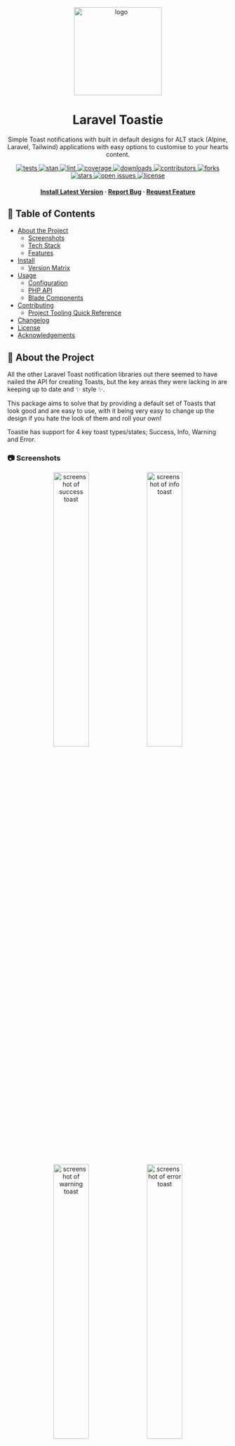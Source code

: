 <div align="center">
    <img src="art/logo.svg" alt="logo" width="200" height="auto" />
    <h1>Laravel Toastie</h1>
    <p>Simple Toast notifications with built in default designs for ALT stack (Alpine, Laravel, Tailwind) applications with easy options to customise to your hearts content.</p>
</div>

<div align="center">
    <p>
        <a href="https://github.com/othyn/laravel-toastie/actions/workflows/tests.yml">
            <img src="https://github.com/othyn/laravel-toastie/actions/workflows/tests.yml/badge.svg" alt="tests" />
        </a>
        <a href="https://github.com/othyn/laravel-toastie/actions/workflows/stan.yml">
            <img src="https://github.com/othyn/laravel-toastie/actions/workflows/stan.yml/badge.svg" alt="stan" />
        </a>
        <a href="https://github.com/othyn/laravel-toastie/actions/workflows/lint.yml">
            <img src="https://github.com/othyn/laravel-toastie/actions/workflows/lint.yml/badge.svg" alt="lint" />
        </a>
        <a href="https://github.com/othyn/laravel-toastie/actions/workflows/tests.yml">
            <img src="https://img.shields.io/badge/Test Coverage-100%25-green" alt="coverage" />
        </a>
        <a href="#floppy_disk-install">
            <img src="https://img.shields.io/packagist/dt/othyn/laravel-toastie?color=green" alt="downloads" />
        </a>
        <a href="https://github.com/othyn/laravel-toastie/graphs/contributors">
            <img src="https://img.shields.io/github/contributors/othyn/laravel-toastie" alt="contributors" />
        </a>
        <a href="https://github.com/othyn/laravel-toastie/network/members">
            <img src="https://img.shields.io/github/forks/othyn/laravel-toastie" alt="forks" />
        </a>
        <a href="https://github.com/othyn/laravel-toastie/stargazers">
            <img src="https://img.shields.io/github/stars/othyn/laravel-toastie" alt="stars" />
        </a>
        <a href="https://github.com/othyn/laravel-toastie/issues/">
            <img src="https://img.shields.io/github/issues/othyn/laravel-toastie" alt="open issues" />
        </a>
        <a href="https://github.com/othyn/laravel-toastie/blob/master/LICENSE">
            <img src="https://img.shields.io/github/license/othyn/laravel-toastie" alt="license" />
        </a>
    </p>
</div>

<div align="center">
    <h4>
        <a href="#floppy_disk-install">Install Latest Version</a>
        <span> · </span>
        <a href="https://github.com/othyn/laravel-toastie/issues">Report Bug</a>
        <span> · </span>
        <a href="https://github.com/othyn/laravel-toastie/issues">Request Feature</a>
    </h4>
</div>

<!-- Table of Contents -->

## :notebook_with_decorative_cover: Table of Contents

- [About the Project](#star2-about-the-project)
  - [Screenshots](#camera-screenshots)
  - [Tech Stack](#space_invader-tech-stack)
  - [Features](#dart-features)
- [Install](#floppy_disk-install)
  - [Version Matrix](#version-matrix)
- [Usage](#hammer_and_wrench-usage)
  - [Configuration](#wrench-configuration)
  - [PHP API](#elephant-php-api)
  - [Blade Components](#page_facing_up-blade-components)
- [Contributing](#bread-contributing)
  - [Project Tooling Quick Reference](#toolbox-project-tooling-quick-reference)
- [Changelog](https://github.com/othyn/laravel-toastie/releases)
- [License](#warning-license)
- [Acknowledgements](#gem-acknowledgements)

<!-- About the Project -->

## :star2: About the Project

All the other Laravel Toast notification libraries out there seemed to have nailed the API for creating Toasts, but the key areas they were lacking in are keeping up to date and :sparkles: style :sparkles:.

This package aims to solve that by providing a default set of Toasts that look good and are easy to use, with it being very easy to change up the design if you hate the look of them and roll your own!

Toastie has support for 4 key toast types/states; Success, Info, Warning and Error.

<!-- Screenshots -->

### :camera: Screenshots

<p align="middle">
  <img src="art/screenshot_success.png" width="40%" alt="screenshot of success toast" />
  &nbsp;
  <img src="art/screenshot_info.png" width="40%" alt="screenshot of info toast" />
</p>

<p align="middle">
  <img src="art/screenshot_warning.png" width="40%" alt="screenshot of warning toast" />
  &nbsp;
  <img src="art/screenshot_error.png" width="40%" alt="screenshot of error toast" />
</p>

<!-- TechStack -->

### :space_invader: Tech Stack

<ul>
    <li>Language: <a href="https://www.php.net/">PHP</a></li>
    <li>Dependency Manager: <a href="https://getcomposer.org/">Composer</a></li>
    <li>Containerisation: <a href="https://www.docker.com/">Docker</a></li>
    <li>Build Tool: <a href="https://www.gnu.org/software/make/manual/html_node/Simple-Makefile.html">Make</a></li>
    <li>Framework: <a href="https://laravel.com/">Laravel</a></li>
    <li>Framework: <a href="https://alpinejs.dev/">Alpine</a></li>
    <li>Framework: <a href="https://tailwindcss.com/">Tailwind</a></li>
    <li>Package: <a href="https://github.com/illuminate/support">illuminate/support</a></li>
    <li>Package: <a href="https://github.com/orchestra/testbench">orchestra/testbench</a></li>
    <li>Package: <a href="https://github.com/pestphp/pest">pestphp/pest</a></li>
    <li>Package: <a href="https://github.com/laravel/pint">laravel/pint</a></li>
    <li>Package: <a href="https://github.com/phpstan/phpstan">phpstan/phpstan</a></li>
</ul>

<!-- Features -->

### :dart: Features

- Simple to use
- Laravelified
- Alpine & Tailwind
- Expressive API
- Auto hide or only on dismiss
- :sparkles: Stylish :sparkles: and modern default design
- Highly customisable
- Cheeky

<!-- Install -->

## :floppy_disk: Install

Installation can be done via [Composer](https://getcomposer.org/):

```sh
composer require othyn/laravel-toastie
```

After installation you will need to do a fresh build of any assets via your frontend build tool of choice, which is probably [Vite](https://vitejs.dev/). This is so that the Tailwind bundler can pickup the new views and load in the classes the package uses (if they haven't already been bundled via usage elsewhere in your application) into your app bundles. You may also need to restart any Docker containers if you are still having issues.

Next you are going to want to head down to the [configuration](#wrench-configuration), so lets get started on [usage](#hammer_and_wrench-usage)! See you there.

### Version Matrix

Here is the current version matrix for project supported versions of used frameworks and libraries.

| Toastie Version | PHP Version | Laravel Version | Alpine Version | Tailwind Verison |
| --------------- | ----------- | --------------- | -------------- | ---------------- |
| `1.0.0`         | `^8.1`      | `^9.24`         | `^3.4.2`       | `^3.1.0`         |

If you require support for an older version of Laravel, submit an issue as we may be able to look into dropping the version requirements down, as I don't think it needs to be this new. Or, feel free to submit a PR!

<!-- Usage -->

## :hammer_and_wrench: Usage

There are three key parts to Toastie;

1. The configuration.
   - Where you can customise Toastie's behaviour.
2. The PHP API.
   - How you can call and action Toastie.
3. The Blade components.
   - How you can render Toastie.

Let's kick things off with the configuration, I'll meet you down there.

### :wrench: Configuration

Hello again! First thing we're going to need to do is publish the configuration so we can set things up how we want them.

We do this my telling Laravel to publish the config file into our working directory, instead of relying on the default one bundled with this package:

```sh
php artisan vendor:publish \
    --provider="Othyn\\Toastie\\Providers\\ToastieServiceProvider" \
    --tag="toastie-config"
```

You should now have an `config/toastie.php` file within your project that you can edit. If you go ahead and open it up, you'll see something like:

```php
<?php

declare(strict_types=1);

return [
    'timings' => [
        /*
         * Whether the toasts should automatically close after a specified time.
         *
         * This time can be specified by setting the 'timings.dismiss_delay' value.
         */
        'auto_dismiss' => env('TOASTIE_AUTO_DISMISS', true),

        /*
         * Time, in seconds, that the toast should take to be dismissed when dismissing automatically.
         *
         * REQUIRES the 'timings.auto_dismiss' setting to be enabled.
         */
        'dismiss_delay' => env('TOASTIE_DISMISS_DELAY', 4),
    ],
];
```

Customise this to your hearts content, the configuration options available and a short description are provided above or in your new `config/toastie.php` file.

Let's move onto the PHP API.

### :elephant: PHP API

Calling Toastie can be achieved one of three ways;

- ... via the helper method.
- ... via the Facade.
- ... via a new instance of the class.

Choose whichever way you prefer to do things. I'm partial for the helper method myself, its nice and easy with good IDE type hinting.

#### The helper method

If you prefer taking things easy:

```php
// An info type & style toast
toastie()->info('Remember to pick a movie to watch tonight!');

// A warning type & style toast
toastie()->warning('Its getting late, you should watch that movie...');

// An error type & style toast
toastie()->error('Ran out of popcorn.');

// A success type & style toast
toastie()->success("Watched {$favouriteMovie}.");
```

#### The Facade

If you prefer a more static way of life:

```php
// Remember to include the class!
use Othyn\Toastie\Facades\Toastie;

// ... some ungodly code ...

// An info type & style toast
Toastie::info('Dinner\'s 5 minutes away.');

// A success type & style toast
Toastie::success('Dinner\'s ready!');

// A warning type & style toast
Toastie::warning('Dinner\'s getting cold... you should eat now.');

// An error type & style toast
Toastie::error('Dog ate it.');
```

You'll notice that the Facade has the concrete class as a mixin on the PHPDoc blocks, this so you're IDE will be happy. I know mine is.

#### The class instance

If you like things old school:

```php
// Remember to include the class!
use Othyn\Toastie\Services\Toastie;

// ... some ungodly code ...

// Create the new toastie instance
$toastie = new Toastie();

// ... yet more ungodly code ...

// An info type & style toast
$toastie->info('Hey! How are you? Heads up, the next toast will be a warning.');

// A warning type & style toast
$toastie->warning('Uh-oh! Oh well, the next toast will be a success...');

// A success type & style toast
$toastie->success('Yes! Got the good one. Although the next one\'s going to sting...');

// An error type & style toast
$toastie->error('Ran out of bread.');

// ... when will it end?!

// Oh.
```

Let's move onto the Blade Components.

### :page_facing_up: Blade Components

By default, Toastie ships with a Toast design and paired component for all of the 4 key toast types that it supports. It also has some 'smarter' options and options that allow you to customise the appearance to your heards content whilst retaining Toastie's expressive API.

In order to have Toastie load toasts onto your page, you'll need to do one of three things;

- ... use the 'smart' Shared component to render only the default design but via one Component that dynamically changes; or
- ... add the Blade component directly for the style/type of toast you want to use ([can be overridden](#customising-the-toast-design)); or
- ... use the 'stack' Stack component to load all toasts automatically depending on what is called ([can be overridden](#customising-the-toast-design)).

By 'can be overridden', I'm refering to the fact that under those scenarios the actual underlying component file is loaded, meaning you can publish the views for the project and customise them to your hearts content, completely changing the design if you wish but retaining Toastie's expressive API. If you want to know how to do this, skip ahead to ['Customising the toast design'](#customising-the-toast-design).

Let's kick things off with Toastie's default implementation.

#### Using the dynamic default design

This is the easiest way to maximise the utilisation of Toastie if you are not wanting to change up any of the designs.

```html
<!-- my-view.blade.php -->

<!-- Will render only the required style/type of toast when called -->
<x-toastie::shared />
```

_**That's it!**_ You're now using Toastie, just call Toastie via one of the [PHP API](#elephant-php-api) methods described above and watch as toast goes everywhere! Enjoy!

Under the hood, this dynamically renders the default toast design, meaning this one isn't overridable - that functionality is reserved for the next two options so keep reading if that's what you want.

This should be the go to option for people just wanting Toastie to do all the work, so you can kick back and have another sip of coffee. Ahhhhhhhh.

Let's move on.

#### Using individual style/type components

This is the hardest, but most custom, utilisation of the Blade components:

```html
<!-- my-view.blade.php -->

<!-- Will render a success toast when called -->
<x-toastie::success />

<!-- Will render an info toast when called -->
<x-toastie::info />

<!-- Will render a warning toast when called -->
<x-toastie::warning />

<!-- Will render an error toast when called -->
<x-toastie::error />
```

As you can see this is highly customisable, as you can place each toast somewhere different to render if you so wish. If you want to know how to do this, skip ahead to ['Customising the toast design'](#customising-the-toast-design).

But having 4 lines is silly to get you access to all the components, which is where the next component comes in.

#### Lazy loading all components

This is the easiest way to maximise the utilisation of the Blade components whilst still retaining full control of the design:

```html
<!-- my-view.blade.php -->

<!-- Will render only the required style/type of toast when called -->
<x-toastie::stack />
```

By design, this will only ever render the required component should it have been called by you calling Toastie on the last page cycle.

Under the hood, its just pulling in each component directly, meaning if you want to override the styles this will allow you to still render all of the toasts whilst using your nice new designs. If you want to know how to do this, skip ahead to ['Customising the toast design'](#customising-the-toast-design).

#### Customising the toast design

So, don't like that default Toastie design eh? Well then, I suppose I better tell you how to change it. First, we need to publish Toastie's view set into your project so you can customise it:

```sh
php artisan vendor:publish \
    --provider="Othyn\\Toastie\\Providers\\ToastieServiceProvider" \
    --tag="toastie-views"
```

You should now have a load of view files appear in a new `resources/views/vendor/toastie/components` directory within your project that you can now edit to your hearts content.

To explain the files that you are seeing, in alphabetical order:

- `error.blade.php`
  - Description: The error toast component.
  - Usage: Used in the `x-toastie::error` and `x-toastie::stack` components.
- `info.blade.php`
  - Description: The info toast component.
  - Usage: Used in the `x-toastie::info` and `x-toastie::stack` components.
- `shared.blade.php`
  - Description: The shared toast component.
  - Usage: Used in the `x-toastie::shared` component.
  - Extra: This is the default dynamic design one, I guess you can override it if you want, its just not designed with that in mind.
- `stack.blade.php`
  - Description: The stack toast component.
  - Usage: Used in the `x-toastie::stack` component.
  - Extra: Renders the `error`, `info`, `success` and `warning` components within it depending on which one has been called, if any.
- `success.blade.php`
  - Description: The success toast component.
  - Usage: Used in the `x-toastie::success` and `x-toastie::stack` components.
- `warning.blade.php`
  - Description: The warning toast component.
  - Usage: Used in the `x-toastie::warning` and `x-toastie::stack` components.

Each Blade component gets access to the following variables:

- `$aToastieShouldBeDisplayed`
  - Type: `Bool`
  - Description: Whether a toast should be displayed _at all_.
- `$shouldBeDisplayed`
  - Type: `Bool`
  - Description: Whether the specific type of toast that the instance is should be displayed.
- `$type`
  - Type: `Othyn\Toastie\Enums\ToastieType`
  - Description: The type of Toastie the instance is being called into being as.
- `$message`
  - Type: `string`
  - Description: The message to be displayed in the toast.
- `$shouldAutoDismiss`
  - Type: `Bool`
  - Description: Whether a toast should auto dismiss.
- `$autoDismissInSeconds`
  - Type: `Integer`
  - Description: How long, in seconds, the toast should take to auto dismiss from when the page loads.
- `$autoDismissInMilliseconds`
  - Type: `Integer`
  - Description: How long, in milliseconds, the toast should take to auto dismiss from when the page loads.
- `$colour`
  - Type: `string`
  - Description: The Tailwind colour class that the component should use.
  - Note: Only available on the default `Shared` Toastie type.
- `$icon`
  - Type: `string`
  - Description: The SVG path string that the component should use to render the toast's icon.
  - Note: Only available on the default `Shared` Toastie type.

<!-- Contributing -->

## :bread: Contributing

See the [contribution guide](CONTRIBUTING.md) on how to get started. Thank you for contributing!

Detailed within that guide are steps on how...

- ... issues should be used.
- ... to setup the project.
- ... branches should be used.
- ... commits should be formatted.
- ... pull requests should be submitted.
- ... build in project tooling; Make, Docker, testing, test coverage, static analysis and linting.
- ... the build process works and the automation that drives it.

### :toolbox: Project Tooling Quick Reference

There are quite a few ease-of-use tools in place to help you manage the project, all of which are masked behind [Make](https://www.gnu.org/software/make/manual/html_node/Simple-Makefile.html) and [Docker](https://www.docker.com/) to make using this project as smooth as possible.

```sh
# Let's get things setup. This will run:
#  - A Docker Compose build.
#  - A Composer install via the now built project Docker container.
$ make setup

# ... happy few hours programming, adding cool new features and smashing bugs ...

# Lets make sure things are formatted correctly.
# This runs Pint (PHP-CS-Fixer) via the projects Docker container.
$ make lint

# Lets make sure things are implemented correctly.
# This runs PHPStan via the projects Docker container.
$ make stan

# Lets make sure things are still functioning as intended. This will:
#  - Run Pest (PHPUnit) and ensure all tests pass via the projects Docker container.
#  - Ensure that we are reaching the 100% code coverage target as part of that process.
$ make test

# If you want a shortcut to; lint, stan and then test all in one go via the projects Docker container
$ make all

# Finally, if you need access to the projects Docker container's shell
$ make shell
```

That's about it, go make something cool and submit a PR!

<!-- License -->

## :warning: License

Distributed under the MIT License. See [LICENSE](https://github.com/othyn/laravel-toastie/blob/main/LICENSE) for more information.

<!-- Acknowledgments -->

## :gem: Acknowledgements

Useful resources and libraries that have been used in the making of this project.

- Readme: [Louis3797/awesome-readme-template](https://github.com/Louis3797/awesome-readme-template)
- Readme: [ikatyang/emoji-cheat-sheet](https://github.com/ikatyang/emoji-cheat-sheet)
- Readme: [shields.io](https://shields.io/)
- Logo: [Toast SVG Vector 63](https://www.svgrepo.com/svg/411761/toast) ([CC Attribution License](https://www.svgrepo.com/page/licensing))
- Design: [Tail-kit](https://www.tailwind-kit.com)
- Package: [illuminate/support](https://github.com/illuminate/support)
- Package: [orchestra/testbench](https://github.com/orchestra/testbench)
- Package: [pestphp/pest](https://github.com/pestphp/pest)
- Package: [laravel/pint](https://github.com/laravel/pint)
- Package: [phpstan/phpstan](https://github.com/phpstan/phpstan)
- Inspiration: (Design) [Tailwind CSS Toast And Notification Example](https://larainfo.com/blogs/tailwind-css-toast-and-notification-example)
- Inspiration: (Design) [Animated dynamic progress bar](https://tailwindcomponents.com/component/animated-dynamic-progress-bar)
